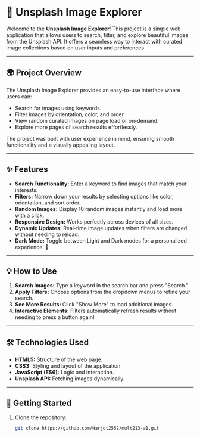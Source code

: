 # 🌟 Unsplash Image Explorer  

Welcome to the **Unsplash Image Explorer**! This project is a simple web application that allows users to search, filter, and explore beautiful images from the Unsplash API. It offers a seamless way to interact with curated image collections based on user inputs and preferences.  

---

## 🌍 **Project Overview**  
The Unsplash Image Explorer provides an easy-to-use interface where users can:  
- Search for images using keywords.  
- Filter images by orientation, color, and order.  
- View random curated images on page load or on-demand.  
- Explore more pages of search results effortlessly.  

The project was built with user experience in mind, ensuring smooth functionality and a visually appealing layout.  

---

## ✨ **Features**  
- **Search Functionality:** Enter a keyword to find images that match your interests.  
- **Filters:** Narrow down your results by selecting options like color, orientation, and sort order.  
- **Random Images:** Display 10 random images instantly and load more with a click.  
- **Responsive Design:** Works perfectly across devices of all sizes.  
- **Dynamic Updates:** Real-time image updates when filters are changed without needing to reload.
- **Dark Mode:** Toggle between Light and Dark modes for a personalized experience. 🌙 

---

## 💡 **How to Use**  
1. **Search Images:** Type a keyword in the search bar and press "Search."  
2. **Apply Filters:** Choose options from the dropdown menus to refine your search.  
3. **See More Results:** Click "Show More" to load additional images.  
4. **Interactive Elements:** Filters automatically refresh results without needing to press a button again!  

---

## 🛠️ **Technologies Used**  
- **HTML5:** Structure of the web page.  
- **CSS3:** Styling and layout of the application.  
- **JavaScript (ES6):** Logic and interaction.  
- **Unsplash API:** Fetching images dynamically.  

---

## 🚀 **Getting Started**  
1. Clone the repository:  
   ```bash
   git clone https://github.com/Harjot2552/mult213-a1.git
